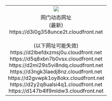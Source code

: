 ﻿<table>
  <tr></tr>
  <tr><td colspan=2 align=center><img src="https://d3i0g358unce2t.cloudfront.net/Up/oGate.jpg" /></td></tr>
  <tr><td colspan=2 align=center>网门动态网址<br/>(最新)
<br>https://d3i0g358unce2t.cloudfront.net
<br/><br/>(以下网址可能失效)
<br>https://d2lbefdxzmsj0u.cloudfront.net
<br>https://d5q8xbn7b0vsx.cloudfront.net
<br>https://d2mi29s5vi8ndq.cloudfront.net
<br>https://d3ngk3laedj8nz.cloudfront.net
<br>https://d2gvwpk1oy8okx.cloudfront.net
<br>https://d2y2q8ualsi4q1.cloudfront.net
<br>https://d147b4lf9mldw3.cloudfront.net
    </td>
  </tr>
</table>

